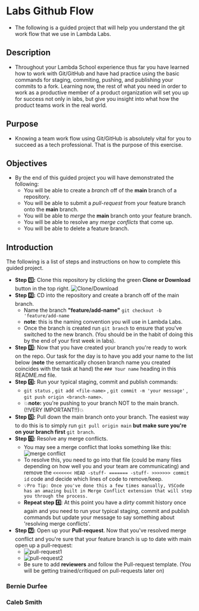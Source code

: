# Labs Github Flow

- The following is a guided project that will help you understand the git work flow that we use in Lambda Labs.

## Description

- Throughout your Lambda School experience thus far you have learned how to work with Git/GitHub and have had practice using the basic commands for staging, commiting, pushing, and publishing your commits to a fork. Learning now, the rest of what you need in order to work as a productive member of a product organization will set you up for success not only in labs, but give you insight into what how the product teams work in the real world.

## Purpose

- Knowing a team work flow using Git/GitHub is absolutely vital for you to succeed as a tech professional. That is the purpose of this exercise.

## Objectives

- By the end of this guided project you will have demonstrated the following:
  - You will be able to create a _branch_ off of the **main** branch of a repository.
  - You will be able to submit a _pull-request_ from your feature branch onto the **main** branch.
  - You will be able to _merge_ the **main** branch onto your feature branch.
  - You will be able to resolve any _merge conflicts_ that come up.
  - You will be able to delete a feature branch.

## Introduction

The following is a list of steps and instructions on how to complete this guided project.

- **Step 1️⃣:** Clone this repository by clicking the green **Clone or Download** button in the top right.
  ![Clone/Download](https://tk-assets.lambdaschool.com/054e5ad4-75cd-4b98-b929-7bf453bc8263_ScreenShot2020-04-13at7.31.05AM.png)
- **Step 2️⃣:** CD into the repository and create a branch off of the main branch.
  - Name the branch **"feature/add-name"** `git checkout -b 'feature/add-name`
  - **note**: this is the naming convention you will use in Lambda Labs.
  - Once the branch is created run `git branch` to ensure that you've switched to the new branch. (You should be in the habit of doing this by the end of your first week in labs).
- **Step 3️⃣:** Now that you have created your branch you're ready to work on the repo. Our task for the day is to have you add your name to the list below (**note** the semantically chosen branch name you created coincides with the task at hand) the `### Your name` heading in this README.md file.
- **Step 4️⃣:** Run your typical staging, commit and publish commands:
  - `git status` , `git add <file-name>` , `git commit -m 'your message'` , `git push origin <branch-name>`.
  - 💥**note:** you're pushing to your branch NOT to the main branch. (!!VERY IMPORTANT!!)💥
- **Step 5️⃣:** Pull down the main branch onto your branch. The easiest way to do this is to simply run `git pull origin main` **but make sure you're on your branch first** `git branch`.
- **Step 6️⃣:** Resolve any merge conflicts.
  - You may see a merge conflict that looks something like this:
    ![merge conflict](https://tk-assets.lambdaschool.com/dd45683f-788d-4bd9-832e-ed901151615f_ScreenShot2020-04-13at8.38.36AM.png)
  - To resolve this, you need to go into that file (could be many files depending on how well you and your team are communicating) and remove the `<<<<<<< HEAD -stuff- ======= -stuff- >>>>>>> commit id` code and decide which lines of code to remove/keep.
  - `💡Pro Tip: Once you've done this a few times manually, VSCode has an amazing built in Merge Conflict extension that will step you through the process.`
  - **Repeat step 4️⃣**: At this point you have a _dirty_ commit history once again and you need to run your typical staging, commit and publish commands but update your message to say something about 'resolving merge conflicts'.
- **Step 7️⃣:** Open up your **Pull-request**. Now that you've resolved merge conflict and you're sure that your feature branch is up to date with main open up a pull-request:
  - ![pull-request1](https://tk-assets.lambdaschool.com/f7b3593f-00ab-4de6-a988-6afac8b49b25_ScreenShot2020-04-13at9.19.33AM.png)
  - ![pull-request2](https://tk-assets.lambdaschool.com/476e30e8-031a-43dd-9a75-bfec86b9b301_ScreenShot2020-04-13at9.19.49AM.png)
  - Be sure to add **reviewers** and follow the Pull-request template. (You will be getting trained/critiqued on pull-requests later on)

### Bernie Durfee

### Caleb Smith
